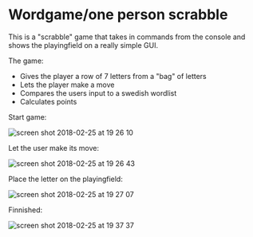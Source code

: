 # Wordgame/one person scrabble

This is a "scrabble" game that takes in commands from the console and 
shows the playingfield on a really simple GUI.

The game:
* Gives the player a row of 7 letters from a "bag" of letters
* Lets the player make a move
* Compares the users input to a swedish wordlist
* Calculates points

Start game:

![screen shot 2018-02-25 at 19 26 10](https://user-images.githubusercontent.com/15245062/36644408-b22a6f98-1a62-11e8-9b2f-d06f1719fbd6.png)

Let the user make its move:

![screen shot 2018-02-25 at 19 26 43](https://user-images.githubusercontent.com/15245062/36644415-c8a1679a-1a62-11e8-98fc-34db8629d274.png)

Place the letter on the playingfield:

![screen shot 2018-02-25 at 19 27 07](https://user-images.githubusercontent.com/15245062/36644422-f831a31c-1a62-11e8-95a8-a13b071fd3e9.png)

Finnished:

![screen shot 2018-02-25 at 19 37 37](https://user-images.githubusercontent.com/15245062/36644452-6231fda2-1a63-11e8-806f-36b6b4b37489.png)
